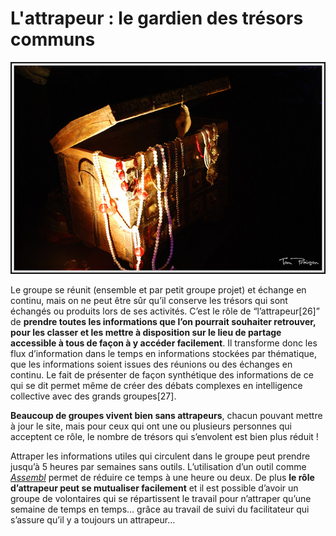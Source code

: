 # L'attrapeur : le gardien des trésors communs

![tresor](https://github.com/coop-group/animer_communaute_1h_semaine/blob/master/media/coffre_tresor.jpg)

Le groupe se réunit (ensemble et par petit groupe projet) et échange en continu, mais on ne peut être sûr qu’il conserve les trésors qui sont échangés ou produits lors de ses activités. C’est le rôle de “l’attrapeur[26]” de **prendre toutes les informations que l’on pourrait souhaiter retrouver, pour les classer et les mettre à disposition sur le lieu de partage accessible à tous de façon à y accéder facilement**. Il transforme donc les flux d’information dans le temps en informations stockées par thématique, que les informations soient issues des réunions ou des échanges en continu. Le fait de présenter de façon synthétique des informations de ce qui se dit permet même de créer des débats complexes en intelligence collective avec des grands groupes[27].

**Beaucoup de groupes vivent bien sans attrapeurs**, chacun pouvant mettre à jour le site, mais pour ceux qui ont une ou plusieurs personnes qui acceptent ce rôle, le nombre de trésors qui s’envolent est bien plus réduit !

Attraper les informations utiles qui circulent dans le groupe peut prendre jusqu’à 5 heures par semaines sans outils. L’utilisation d’un outil comme [*Assembl*](http://assembl.org/what-is-assembl/) permet de réduire ce temps à une heure ou deux. De plus **le rôle d’attrapeur peut se mutualiser facilement** et il est possible d’avoir un groupe de volontaires qui se répartissent le travail pour n’attraper qu’une semaine de temps en temps… grâce au travail de suivi du facilitateur qui s’assure qu’il y a toujours un attrapeur…

